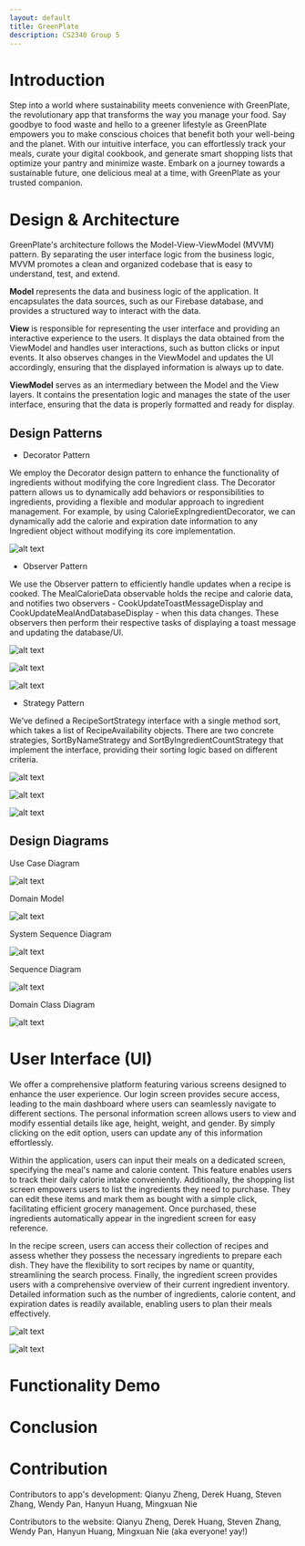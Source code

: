 ```yaml
---
layout: default
title: GreenPlate
description: CS2340 Group 5
---
```


# Introduction
Step into a world where sustainability meets convenience with GreenPlate, the revolutionary app that transforms the way you manage your food. Say goodbye to food waste and hello to a greener lifestyle as GreenPlate empowers you to make conscious choices that benefit both your well-being and the planet. With our intuitive interface, you can effortlessly track your meals, curate your digital cookbook, and generate smart shopping lists that optimize your pantry and minimize waste. Embark on a journey towards a sustainable future, one delicious meal at a time, with GreenPlate as your trusted companion.

# Design & Architecture
GreenPlate's architecture follows the Model-View-ViewModel (MVVM) pattern. By separating the user interface logic from the business logic, MVVM promotes a clean and organized codebase that is easy to understand, test, and extend.

**Model** represents the data and business logic of the application. It encapsulates the data sources, such as our Firebase database, and provides a structured way to interact with the data. 

**View** is responsible for representing the user interface and providing an interactive experience to the users. It displays the data obtained from the ViewModel and handles user interactions, such as button clicks or input events. It also observes changes in the ViewModel and updates the UI accordingly, ensuring that the displayed information is always up to date.

**ViewModel** serves as an intermediary between the Model and the View layers. It contains the presentation logic and manages the state of the user interface, ensuring that the data is properly formatted and ready for display.

## Design Patterns
* Decorator Pattern

We employ the Decorator design pattern to enhance the functionality of ingredients without modifying the core Ingredient class. The Decorator pattern allows us to dynamically add behaviors or responsibilities to ingredients, providing a flexible and modular approach to ingredient management.
For example, by using CalorieExpIngredientDecorator, we can dynamically add the calorie and expiration date information to any Ingredient object without modifying its core implementation.

![alt text](./images/decorator.png)

* Observer Pattern

We use the Observer pattern to efficiently handle updates when a recipe is cooked. The MealCalorieData observable holds the recipe and calorie data, and notifies two observers - CookUpdateToastMessageDisplay and CookUpdateMealAndDatabaseDisplay - when this data changes. These observers then perform their respective tasks of displaying a toast message and updating the database/UI. 

![alt text](./images/observer1.png)

![alt text](./images/observer2.png)

![alt text](./images/observer3.png)

* Strategy Pattern 

We’ve defined a RecipeSortStrategy interface with a single method sort, which takes a list of RecipeAvailability objects. There are two concrete strategies, SortByNameStrategy and SortByIngredientCountStrategy that implement the interface, providing their sorting logic based on different criteria. 

![alt text](./images/strategy1.png)

![alt text](./images/strategy2.png)

![alt text](./images/strategy3.png)

## Design Diagrams
Use Case Diagram

![alt text](./images/usecasediagram.png)

Domain Model

![alt text](./images/domainmodel.png)

System Sequence Diagram

![alt text](./images/ssd.png)

Sequence Diagram

![alt text](./images/sd.png)

Domain Class Diagram

![alt text](./images/dcd.png)


# User Interface (UI) 
We offer a comprehensive platform featuring various screens designed to enhance the user experience. Our login screen provides secure access, leading to the main dashboard where users can seamlessly navigate to different sections. The personal information screen allows users to view and modify essential details like age, height, weight, and gender. By simply clicking on the edit option, users can update any of this information effortlessly.

Within the application, users can input their meals on a dedicated screen, specifying the meal's name and calorie content. This feature enables users to track their daily calorie intake conveniently. Additionally, the shopping list screen empowers users to list the ingredients they need to purchase. They can edit these items and mark them as bought with a simple click, facilitating efficient grocery management. Once purchased, these ingredients automatically appear in the ingredient screen for easy reference.

In the recipe screen, users can access their collection of recipes and assess whether they possess the necessary ingredients to prepare each dish. They have the flexibility to sort recipes by name or quantity, streamlining the search process. Finally, the ingredient screen provides users with a comprehensive overview of their current ingredient inventory. Detailed information such as the number of ingredients, calorie content, and expiration dates is readily available, enabling users to plan their meals effectively.

![alt text](./images/ui1.png)

![alt text](./images/ui2.png)

# Functionality Demo

# Conclusion


# Contribution
Contributors to app's development: Qianyu Zheng, Derek Huang, Steven Zhang, Wendy Pan, Hanyun Huang, Mingxuan Nie

Contributors to the website: Qianyu Zheng, Derek Huang, Steven Zhang, Wendy Pan, Hanyun Huang, Mingxuan Nie (aka everyone! yay!)